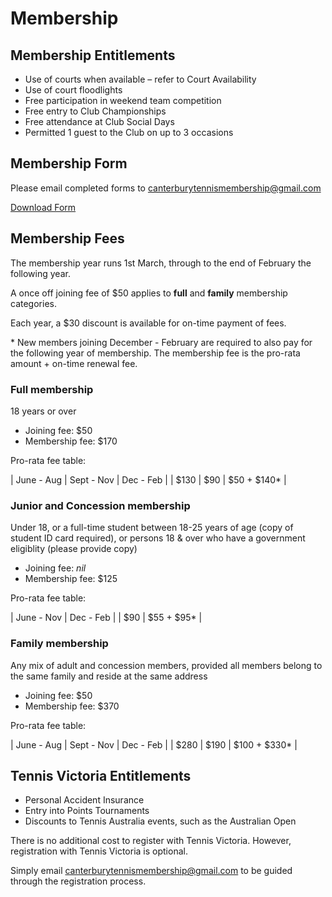 # Membership

## Membership Entitlements

* Use of courts when available – refer to Court Availability
* Use of court floodlights
* Free participation in weekend team competition
* Free entry to Club Championships
* Free attendance at Club Social Days
* Permitted 1 guest to the Club on up to 3 occasions

## Membership Form

Please email completed forms to [canterburytennismembership@gmail.com](mailto:canterburytennismembership@gmail.com)

<a href="downloads/CTC-Membership-Application-Form.docx" class="button fit special" style="width: 30%; min-width: min-content">Download Form</a>

## Membership Fees

The membership year runs 1st March, through to the end of February the following year.

A once off joining fee of $50 applies to **full** and **family** membership categories.

Each year, a $30 discount is available for on-time payment of fees.

\* New members joining December - February are required to also pay for the following year of membership.  The membership fee is the pro-rata amount + on-time renewal fee.

### Full membership

18 years or over

* Joining fee: $50
* Membership fee: $170

Pro-rata fee table:

| June - Aug | Sept - Nov | Dec - Feb   |
| $130       | $90        | $50 + $140* |

### Junior and Concession membership

Under 18, or a full-time student between 18-25 years of age (copy of student ID card required), or persons 18 & over who have a government eligiblity (please provide copy)

* Joining fee: _nil_
* Membership fee: $125

Pro-rata fee table:

| June - Nov | Dec - Feb  |
| $90        | $55 + $95* |

### Family membership

Any mix of adult and concession members, provided all members belong to the same family and reside at the same address

* Joining fee: $50
* Membership fee: $370

Pro-rata fee table:

| June - Aug | Sept - Nov | Dec - Feb    |
| $280       | $190       | $100 + $330* |

## Tennis Victoria Entitlements

* Personal Accident Insurance
* Entry into Points Tournaments
* Discounts to Tennis Australia events, such as the Australian Open

There is no additional cost to register with Tennis Victoria. However, registration with Tennis Victoria is optional.

Simply email [canterburytennismembership@gmail.com](mailto:canterburytennismembership@gmail.com) to be guided through the registration process.

